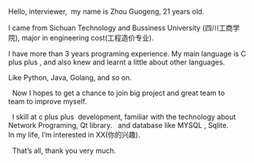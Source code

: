 Hello, interviewer,  my name is Zhou Guogeng, 21 years old. 

I came from Sichuan Technology and Bussiness University (四川工商学院), major in engineering cost(工程造价专业).

I have more than 3 years programing experience. My main language is C plus plus , and also knew and learnt a little about other languages.

Like Python, Java, Golang, and so on.  

  Now I hopes to get a chance to join big project and great team to
  team to improve myself. 
  
  I skill at c plus plus  development, familiar with the technology about  Network Programing, Qt library. 
  and database like MYSQL , Sqlite.  
  In my life, I’m interested in XX(你的兴趣). 
  
  That’s all, thank you very much.